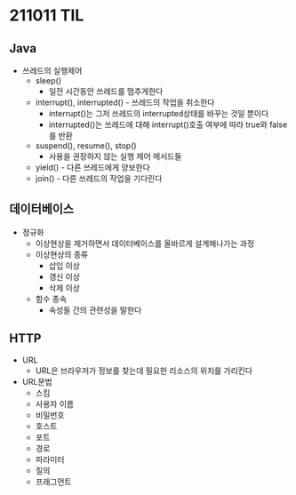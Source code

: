 # 211011 TIL
## Java
- 쓰레드의 실행제어
	- sleep()
		- 일전 시간동안 쓰레드를 멈추게한다
	- interrupt(), interrupted() - 쓰레드의 작업을 취소한다
		- interrupt()는 그저 쓰레드의 interrupted상태를 바꾸는 것일 뿐이다
		- interrupted()는 쓰레드에 대해 interrupt()호출 여부에 따라 true와 false를 반환
	- suspend(), resume(), stop()
		- 사용을 권장하지 않는 실행 제어 메서드들
	- yield() - 다른 쓰레드에게 양보한다
	- join() - 다른 쓰레드의 작업을 기다린다

## 데이터베이스
- 정규화
	- 이상현상을 제거하면서 데이터베이스를 올바르게 설계해나가는 과정
	- 이상현상의 종류
		+ 삽입 이상
		+ 갱신 이상
		+ 삭제 이상
	- 함수 종속
		+ 속성들 간의 관련성을 말한다
## HTTP
- URL
	 - URL은 브라우저가 정보를 찾는데 필요한 리소스의 위치를 가리킨다
- URL문법
	- 스킴
	- 사용자 이름
	- 비밀번호
	- 호스트
	- 포트
	- 경로
	- 파라미터
	- 질의
	- 프래그먼트
